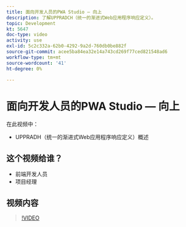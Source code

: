 ```yaml
---
title: 面向开发人员的PWA Studio — 向上
description: 了解UPPRADCH（统一的渐进式Web应用程序响应定义）。
topic: Development
kt: 5647
doc-type: video
activity: use
exl-id: 5c2c332a-62b0-4292-9a2d-760db0be882f
source-git-commit: acee5ba84ea32e14a743cd269f77ced821548ad6
workflow-type: tm+mt
source-wordcount: '41'
ht-degree: 0%

---
```


# 面向开发人员的PWA Studio — 向上

在此视频中：

- UPPRADH（统一的渐进式Web应用程序响应定义）概述

## 这个视频给谁？

- 前端开发人员
- 项目经理

## 视频内容

>[!VIDEO](https://video.tv.adobe.com/v/35718?quality=12&learn=on)
